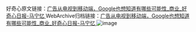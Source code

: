 好奇心原文链接：[广告从电视到移动端，Google也想知道有哪些可能性_商业_好奇心日报-马宁忆 ](https://www.qdaily.com/articles/10929.html)
WebArchive归档链接：[广告从电视到移动端，Google也想知道有哪些可能性_商业_好奇心日报-马宁忆 ](http://web.archive.org/web/20190623163357/https://www.qdaily.com/articles/10929.html)
![image](http://ww3.sinaimg.cn/large/007d5XDply1g3wcfqphthj30u03jf4qp)